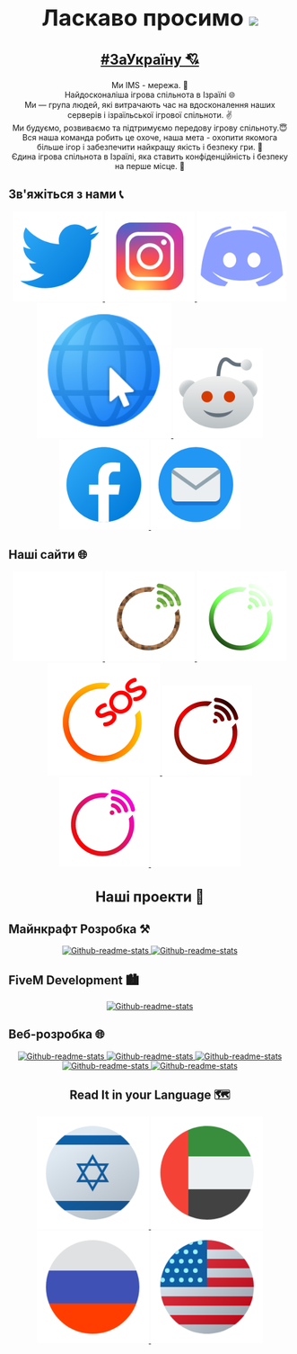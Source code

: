 <!-- Welcome Text -->
<div align="center">
<h1 style="font-size:40px">Ласкаво просимо <img src="https://media.giphy.com/media/hvRJCLFzcasrR4ia7z/giphy.gif" width="40">
</h1>
<h2 style="font-size:25px"><a href="https://ukraine.ua/">#ЗаУкраїну 💘</a></h2>
<div>
<p align="center">

Ми IMS - мережа. 👋\
Найдосконаліша ігрова спільнота в Ізраїлі 🌐\
Ми — група людей, які витрачають час на вдосконалення наших серверів і ізраїльської ігрової спільноти. ✌️\
Ми будуємо, розвиваємо та підтримуємо передову ігрову спільноту.😇\
Вся наша команда робить це охоче, наша мета - охопити якомога більше ігор і забезпечити найкращу якість і безпеку гри. 🤩\
Єдина ігрова спільнота в Ізраїлі, яка ставить конфіденційність і безпеку на перше місце. 🔐

</p>

<h2 align="left">Зв'яжіться з нами 📞</h2>
<p align="center">
    <a href="https://twitter.com/network_ims">
    <img alt="Twitter" title="Twitter" 
    src="photos/twitter.svg"/>
    </a>
    <a href="https://www.instagram.com/ims__network/">
    <img alt="Instagram" title="Instagram" 
    src="photos/Instagram.svg"/>
    </a>
    <a href="https://discord.gg/QzGBm33CeM">
    <img alt="Discord" title="Discord" 
    src="photos/discord.svg"/>
    <a href="https://ims-network.org">
    <img alt="Website" title="Our Webstie" 
    src="photos/web.svg"/>
    </a>
    <a href="https://www.reddit.com/r/IMS_Network/">
    <img alt="Reddit" title="Reddit" 
    src="photos/reddit.svg"/>
    </a>
    <a href="https://www.facebook.com/IMSNetworkOfficial">
    <img alt="Facebook" title="Facebook" 
    src="photos/facebook.svg"/>
    </a>
    <a href="mailto:team@ims-network.net?subject=[GitHub]">
    <img alt="Email" title="Email" 
    src="photos/email.svg"/>
    </a>
</p>

<h2 align="left">Наші сайти 🌐</h2>
<p align="center">
    <a href="https://open-source.ims-network.net">
    <img alt="OSS Copytight Website" title="OSS Copytight Website" 
    src="photos/copyright.svg"/>
    </a>
    <a href="https://mc-web.ims-network.net">
    <img alt="Minecraf Servers" title="Minecraf Servers" 
    src="photos/minecraft.svg"/>
    </a>
    <a href="https://alfine.ims-network.net/">
    <img alt="Project Alfine" title="Project Alfine"
    src="photos/alfine.svg"/>
    </a>
    <a href="https://status.ims-network.org/">
    <img alt="Server Status" title="Server Status"
    src="photos/sos.svg"/>
    </a>
    <a href="https://fivem-web.ims-network.net">
    <img alt="FiveM Servers" title="FiveM Servers"
    src="photos/fivem.svg"/>
    </a>
    <a href="https://devs.ims-network.net">
    <img alt="Devs Website" title="Devs Website"
    src="photos/devs.svg"/>
    </a>
    <a href="https://legal.ims-network.net">
    <img alt="Legal Info" title="Legal Info"
    src="photos/legal.svg"/>
    </a>
</p>

<div align="center">
<h1 style="font-size:25px">Наші проекти 🦾</h1>
</div>
<h2 align="left">Майнкрафт Розробка ⚒</h2>
<p align="center">
    <a href="https://github.com/anuraghazra/github-readme-stats">
    <img width="278" 
    src="https://denvercoder1-github-readme-stats.vercel.app/api/pin/?username=ims-network&repo=Minecraft&&theme=dark&hide_border=true" 
    alt="Github-readme-stats">
    </a>
    <a href="https://github.com/anuraghazra/github-readme-stats">
    <img width="278" 
    src="https://denvercoder1-github-readme-stats.vercel.app/api/pin/?username=ims-network&repo=Oravell-Plugins&&theme=dark&hide_border=true" 
    alt="Github-readme-stats">
    </a>
</p>

<h2 align="left">FiveM Development 🏙</h2>
<p align="center">
    <a href="https://github.com/anuraghazra/github-readme-stats">
    <img width="278" 
    src="https://denvercoder1-github-readme-stats.vercel.app/api/pin/?username=ims-network&repo=Andrada-City&&theme=dark&hide_border=true" 
    alt="Github-readme-stats">
    </a>
</p>

<h2 align="left">Веб-розробка 🌐</h2>
<p align="center">
    <a href="https://github.com/anuraghazra/github-readme-stats">
    <img width="278" 
    src="https://denvercoder1-github-readme-stats.vercel.app/api/pin/?username=ims-network&repo=IMS-Legal&&theme=dark&hide_border=true" 
    alt="Github-readme-stats">
    </a>
    <a href="https://github.com/anuraghazra/github-readme-stats">
    <img width="278" 
    src="https://denvercoder1-github-readme-stats.vercel.app/api/pin/?username=ims-network&repo=IMS-Jobs&&theme=dark&hide_border=true" 
    alt="Github-readme-stats">
    </a>
    <a href="https://github.com/anuraghazra/github-readme-stats">
    <img width="278" 
    src="https://denvercoder1-github-readme-stats.vercel.app/api/pin/?username=ims-network&repo=IMS-Devs&&theme=dark&hide_border=true" 
    alt="Github-readme-stats">
    </a>
    <a href="https://github.com/anuraghazra/github-readme-stats">
    <img width="278" 
    src="https://denvercoder1-github-readme-stats.vercel.app/api/pin/?username=ims-network&repo=IMS-Blog&&theme=dark&hide_border=true" 
    alt="Github-readme-stats">
    </a>
    <a href="https://github.com/anuraghazra/github-readme-stats">
    <img width="278" 
    src="https://denvercoder1-github-readme-stats.vercel.app/api/pin/?username=ims-network&repo=Playit.gg-Docs&&theme=dark&hide_border=true" 
    alt="Github-readme-stats">
    </a>
</p>
<div align="center">
<h2>Read It in your Language 🗺</h2>
    <a href="profile/README.md">
    <img alt="עברית" title="עברית" 
    src="photos/israel.svg"/>
    </a>
    <a href="README_ar.md">
    <img alt="Arabic" title="عربي" 
    src="photos/UAE.svg"/>
    </a>
    <a href="README_ru.md">
    <img alt="Russian" title="русские #нетвойны" 
    src="photos/Russia.svg"/>
    </a>
    <a href="README_en.md">
    <img alt="English" title="English" 
    src="photos/us.svg"/>
    </a>
</div>
